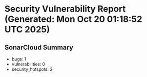 # Security Vulnerability Report (Generated: Mon Oct 20 01:18:52 UTC 2025)


## SonarCloud Summary
* bugs: 1
* vulnerabilities: 0
* security_hotspots: 2
